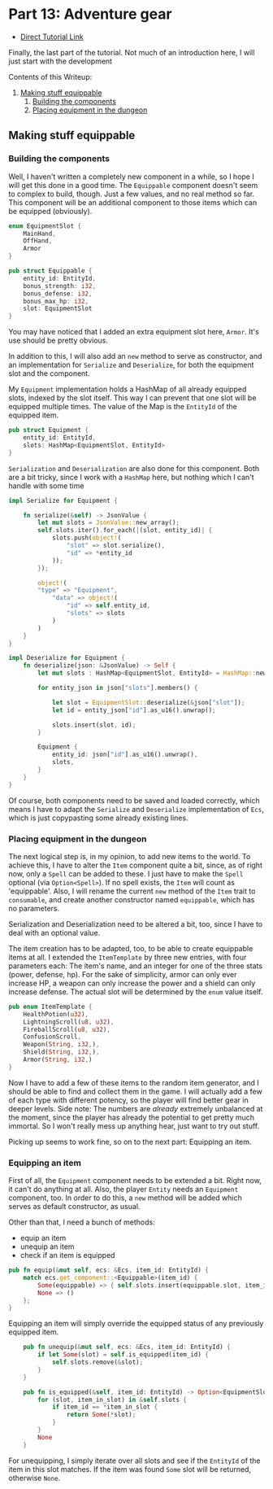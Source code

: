 # Part 13: Adventure gear

- [Direct Tutorial Link](http://rogueliketutorials.com/libtcod/13)


Finally, the last part of the tutorial. Not much of an introduction here, I will just start with the development

Contents of this Writeup:

1. [Making stuff equippable](#making-stuff-equippable)
    1. [Building the components](#building-the-components)
    2. [Placing equipment in the dungeon](#placing-equipment-in-the-dungeon)

## Making stuff equippable

### Building the components

Well, I haven't written a completely new component in a while, so I hope I will get this done in a good time. The 
`Equippable` component doesn't seem to complex to build, though. Just a few values, and no real method so far. This
component will be an additional component to those items which can be equipped (obviously).

```rust
enum EquipmentSlot {
    MainHand,
    OffHand,
    Armor
}

pub struct Equippable {
    entity_id: EntityId,
    bonus_strength: i32,
    bonus_defense: i32,
    bonus_max_hp: i32,
    slot: EquipmentSlot
}

```

You may have noticed that I added an extra equipment slot here, `Armor`. It's use should be pretty obvious.

In addition to this, I will also add an `new` method to serve as constructor, and an implementation for `Serialize` 
and `Deserialize`, for both the equipment slot and the component.

My `Equipment` implementation holds a HashMap of all already equipped slots, indexed by the slot itself. This way
I can prevent that one slot will be equipped multiple times. The value of the Map is the `EntityId` of the equipped
item.


```rust
pub struct Equipment {
    entity_id: EntityId,
    slots: HashMap<EquipmentSlot, EntityId>
}
```

`Serialization` and `Deserialization` are also done for this component. Both are a bit tricky, since I work with
a `HashMap` here, but nothing which I can't handle with some time

```rust
impl Serialize for Equipment {

    fn serialize(&self) -> JsonValue {
        let mut slots = JsonValue::new_array();
        self.slots.iter().for_each(|(slot, entity_id)| {
            slots.push(object!(
                "slot" => slot.serialize(),
                "id" => *entity_id
            ));
        });

        object!(
        "type" => "Equipment",
            "data" => object!(
                "id" => self.entity_id,
                "slots" => slots
            )
        )
    }
}

impl Deserialize for Equipment {
    fn deserialize(json: &JsonValue) -> Self {
        let mut slots : HashMap<EquipmentSlot, EntityId> = HashMap::new();

        for entity_json in json["slots"].members() {

            let slot = EquipmentSlot::deserialize(&json["slot"]);
            let id = entity_json["id"].as_u16().unwrap();

            slots.insert(slot, id);
        }

        Equipment {
            entity_id: json["id"].as_u16().unwrap(),
            slots, 
        }
    }
}
```

Of course, both components need to be saved and loaded correctly, which means I have to adapt the `Serialize` and
`Deserialize` implementation of `Ecs`, which is just copypasting some already existing lines.

### Placing equipment in the dungeon

The next logical step is, in my opinion, to add new items to the world. To achieve this, I have to alter the `Item` 
component quite a bit, since, as of right now, only a `Spell` can be added to these. I just have to make the `Spell`
optional (via `Option<Spell>`). If no spell exists, the `Item` will count as 'equippable'. Also, I will rename the current
`new` method of the `Item` trait to `consumable`, and create another constructor named `equippable`, which has no parameters. 

Serialization and Deserialization need to be altered a bit, too, since I have to deal with an optional value.

The item creation has to be adapted, too, to be able to create equippable items at all. I extended the `ItemTemplate` by
three new entries, with four parameters each: The item's name, and an integer for one of the three stats (power, defense, hp).
For the sake of simplicity, armor can only ever increase HP, a weapon can only increase the power and a shield can
only increase defense. The actual slot will be determined by the `enum` value itself.

```rust
pub enum ItemTemplate {
    HealthPotion(u32),
    LightningScroll(u8, u32),
    FireballScroll(u8, u32),
    ConfusionScroll,
    Weapon(String, i32,),
    Shield(String, i32,),
    Armor(String, i32,)
}
```

Now I have to add a few of these items to the random item generator, and I should be able to find and collect them in the
game. I will actually add a few of each type with different potency, so the player will find better gear in deeper levels.
Side note: The numbers are _already_ extremely unbalanced at the moment, since the player has already the potential to
get pretty much immortal. So I won't really mess up anything hear, just want to try out stuff.

Picking up seems to work fine, so on to the next part: Equipping an item.


### Equipping an item

First of all, the `Equipment` component needs to be extended a bit. Right now, it can't do anything at all. Also,
the player `Entity` needs an `Equipment` component, too. In order to do this, a `new` method will be added which serves
as default constructor, as usual.

Other than that, I need a bunch of methods:
- equip an item
- unequip an item
- check if an item is equipped

```rust
pub fn equip(&mut self, ecs: &Ecs, item_id: EntityId) {
    match ecs.get_component::<Equippable>(item_id) {
        Some(equippable) => { self.slots.insert(equippable.slot, item_id); },
        None => ()
    };
}
```

Equipping an item will simply override the equipped status of any previously equipped item.

```rust
    pub fn unequip(&mut self, ecs: &Ecs, item_id: EntityId) {
        if let Some(slot) = self.is_equipped(item_id) {
            self.slots.remove(&slot);
        }
    }

    pub fn is_equipped(&self, item_id: EntityId) -> Option<EquipmentSlot>{
        for (slot, item_in_slot) in &self.slots {
            if item_id == *item_in_slot {
                return Some(*slot);
            }
        }
        None
    }
```

For unequipping, I simply iterate over all slots and see if the `EntityId` of the item in this slot matches. If the item
was found `Some` slot will be returned, otherwise `None`.
